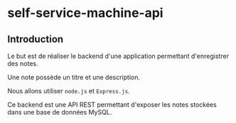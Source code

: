 # self-service-machine-api

## Introduction

Le but est de réaliser le backend d'une application permettant d'enregistrer des notes.

Une note possède un titre et une description.

Nous allons utiliser `node.js` et `Express.js`.

Ce backend est une API REST permettant d'exposer les notes stockées dans une base de données MySQL.
